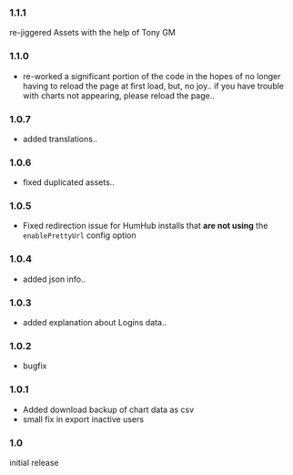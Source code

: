 

### 1.1.1

re-jiggered Assets with the help of Tony GM

### 1.1.0

- re-worked a significant portion of the code in the hopes of no longer having to reload the page at first load, but, no joy..
if you have trouble with charts not appearing, please reload the page..

### 1.0.7

- added translations..

### 1.0.6

- fixed duplicated assets..

### 1.0.5

- Fixed redirection issue for HumHub installs that **are not using** the `enablePrettyUrl` config option

### 1.0.4

- added json info..

### 1.0.3

- added explanation about Logins data..

### 1.0.2

- bugfix

### 1.0.1

- Added download backup of chart data as csv
- small fix in export inactive users

### 1.0

initial release